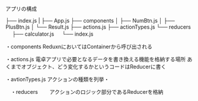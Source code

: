 アプリの構成

├── index.js
|
├── App.js
├── components
│   ├── NumBtn.js
│   ├── PlusBtn.js
│   └── Result.js
├── actions.js
├── actionTypes.js
└── reducers
　   ├── calculator.js
　   └── index.js


 ・components
  ReduxnにおいてはContainerから呼び出される

  ・actions.js
  電卓アプリで必要となるデータを書き換える機能を格納する場所
  あくまでオブジェクト、どう変化するかというコードはReducerに書く

  ・avtionTypes.js
    アクションの種類を列挙・

　・reducers
　　アクションのロジック部分であるReducerを格納
　　